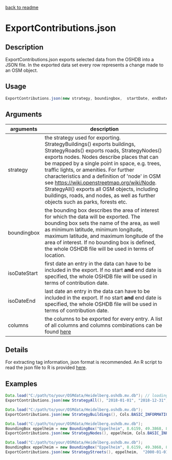 [back to readme](../../../)

# ExportContributions.json

## Description

ExportContributions.json exports selected data from the OSHDB into a JSON file. In the exported data set every row represents a change made to an OSM object.

## Usage

```java
ExportContributions.json(new strategy, boundingbox,  startDate, endDate, columns);
```

## Arguments

| arguments    | description                                                  |
| ------------ | ------------------------------------------------------------ |
| strategy     | the strategy used for exporting. StrategyBuildings() exports buildings, StrategyRoads() exports roads, StrategyNodes() exports nodes. Nodes describe places that can be mapped by a single point in space, e.g. trees, traffic lights, or amenities. For further characteristics and a definition of 'node' in OSM see <https://wiki.openstreetmap.org/wiki/Node>.<br />StrategyAll() exports all OSM objects, including buildings, roads, and nodes, as well as further objects such as parks, forests etc. |
| boundingbox  | the bounding box describes the area of interest for which the data will be exported. The bounding box sets the name of the area, as well as minimum latitude, minimum longitude, maximum latitude, and maximum longitude of the area of interest. If no bounding box is defined, the whole OSHDB file will be used in terms of location. |
| isoDateStart | first date an entry in the data can have to be included in the export. If no start **and** end date is specified, the whole OSHDB file will be used in terms of contribution date. |
| isoDateEnd   | last date an entry in the data can have to be included in the export. If no start **and** end date is specified, the whole OSHDB file will be used in terms of contribution date. |
| columns      | the columns to be exported for every entry. A list of all columns and columns combinations can be found [here](cols.md) |

## Details

For extracting tag information, json format is recommended. An R script to read the json file to R is provided [here](scr-r/readJSONtoR.R).

## Examples

```java
Data.load("C:/path/to/your/OSMdata/Heidelberg.oshdb.mv.db"); // loading the OSHDB
ExportContributions.json(new StrategyAll(), "2018-01-01", "2018-12-31", Cols.BASIC_INFORMATION); // exporting a JSON file containing history data of buildings changes in 2018 with basic information
```
```java
Data.load("C:/path/to/your/OSMdata/Heidelberg.oshdb.mv.db"); 
ExportContributions.json(new StrategyBuildings(), Cols.BASIC_INFORMATION); // exporting a JSON file containing all available data of buildings with basic information
```

```java
Data.load("C:/path/to/your/OSMdata/Heidelberg.oshdb.mv.db"); 
BoundingBox eppelheim = new BoundingBox("Eppelheim", 8.6159, 49.3868, 8.6555, 49.4153); 
ExportContributions.json(new StrategyNodes(), eppelheim, Cols.BASIC_INFORMATION, Cols.TAGS); // exporting a JSON file containing data of nodes from Eppelheim with basic information and tag information
```

```java
Data.load("C:/path/to/your/OSMdata/Heidelberg.oshdb.mv.db"); 
BoundingBox eppelheim = new BoundingBox("Eppelheim", 8.6159, 49.3868, 8.6555, 49.4153); 
ExportContributions.json(new StrategyStreets(), eppelheim,  "2000-01-01", "2018-12-31", Cols.ALL); // exporting a JSON file containing data of streets from Eppelheim between 2000 and 2018 with all available information
```
